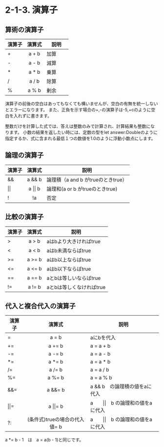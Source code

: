 # 2-1-3. 演算子

## 算術の演算子

| 演算子       | 演算式           | 説明                 |
| --------------- |:---------------:| -------------------- |
| + | a + b | 加算 |
| - | a - b | 減算 |
| * | a * b | 乗算 |
| / | a / b | 除算 |
| % | a % b | 剰余　　|

演算子の前後の空白はあってもなくても構いませんが、空白の有無を統一しないとエラーになります。
また、正負を示す場合の+,-の演算子は-5,+cのように空白を入れずに書きます。

整数だけを計算した式では、答えは整数のみで計算され、計算結果も整数になります。
小数の結果を返したい時には、定数の型をlet answer:Doubleのように指定するか、式に含まれる最低１つの数値を1.0のように浮動小数点にします。


## 論理の演算子

| 演算子       | 演算式           | 説明                 |
| --------------- |:---------------:| -------------------- |
| && | a && b | 論理積（a and b がtrueのときtrue） |
| \|\| | a \|\| b | 論理和(a or b がtrueのときtrue) |
| ! | !a | 否定|

## 比較の演算子

| 演算子       | 演算式           | 説明                 |
| --------------- |:---------------:| -------------------- |
| > | a > b | aはbより大きければtrue |
| < | a < b | aはb未満ならばtrue |
| >= | a >= b | aはb以上ならばtrue |
| <= | a <= b | aはb以下ならばtrue |
| == | a == b | aとbは等しいならばtrue |
| != | a != b | aとbは等しくなければtrue |

## 代入と複合代入の演算子

| 演算子       | 演算式           | 説明                 |
| --------------- |:---------------:| -------------------- |
| = | a = b | aにbを代入 |
| += | a += b | a = a + b |
| -= | a -= b | a = a - b |
| *= | a *= b | a = a * b |
| /= | a /= b | a = a / b |
| %= | a %= b | a = a % b |
| &&= | a &&= b | a && b　の論理積の値をaに代入 |
| \|\|= | a \|\|= b | a　　\|\|　b の論理和の値をaに代入|
| ?: | (条件式)trueの場合の代入値= b | a　　\|\|　b の論理和の値をaに代入|

a *= b - 1　は　a = a(b - 1)と同じです。



